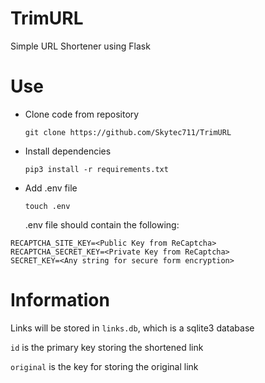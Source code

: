 # TrimURL
Simple URL Shortener using Flask

# Use

- Clone code from repository

  `git clone https://github.com/Skytec711/TrimURL`
  
- Install dependencies

  `pip3 install -r requirements.txt`
  
- Add .env file

  `touch .env`
  
  .env file should contain the following:
```
RECAPTCHA_SITE_KEY=<Public Key from ReCaptcha>
RECAPTCHA_SECRET_KEY=<Private Key from ReCaptcha>
SECRET_KEY=<Any string for secure form encryption>
```

# Information

Links will be stored in `links.db`, which is a sqlite3 database

`id` is the primary key storing the shortened link

`original` is the key for storing the original link
